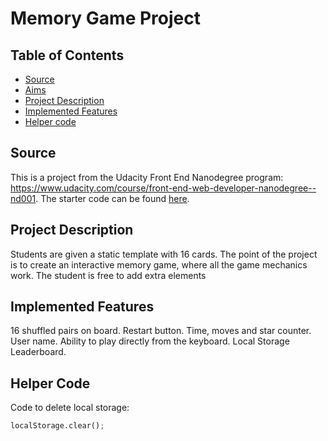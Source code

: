 # Memory Game Project

## Table of Contents

* [Source](#source)
* [Aims](#aims)
* [Project Description](#project-description)
* [Implemented Features](#features)
* [Helper code](#helper-code)

## Source

This is a project from the Udacity Front End Nanodegree program: https://www.udacity.com/course/front-end-web-developer-nanodegree--nd001. The starter code can be found [here](https://github.com/udacity/fend-project-memory-game).

## Project Description

Students are given a static template with 16 cards. The point of the project is to create an interactive memory game, where all the game mechanics work. The student is free to add extra elements


## Implemented Features

16 shuffled pairs on board.
Restart button.
Time, moves and star counter.
User name.
Ability to play directly from the keyboard.
Local Storage Leaderboard.

## Helper Code

Code to delete local storage:
```python
localStorage.clear();
```